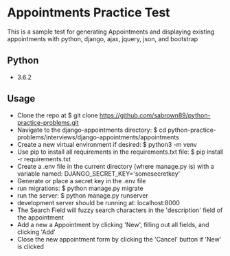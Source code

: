 # Appointments Practice Test #

This is a sample test for generating Appointments and displaying existing appointments with python, django, ajax, jquery, json, and bootstrap

## Python ##
- 3.6.2

## Usage ##
- Clone the repo at $ git clone https://github.com/sabrown89/python-practice-problems.git
- Navigate to the django-appointments directory: $ cd python-practice-problems/interviews/django-appointments/appointments
- Create a new virtual environment if desired: $ python3 -m venv <virtualenv directory>
- Use pip to install all requirements in the requirements.txt file: $ pip install -r requirements.txt
- Create a .env file in the current directory (where manage.py is) with a variable named: DJANGO_SECRET_KEY='somesecretkey'
- Generate or place a secret key in the .env file
- run migrations: $ python manage.py migrate
- run the server: $ python manage.py runserver
- development server should be running at: localhost:8000
- The Search Field will fuzzy search characters in the 'description' field of the appointment
- Add a new a Appointment by clicking 'New', filling out all fields, and clicking 'Add'
- Close the new appointment form by clicking the 'Cancel' button if 'New' is clicked
